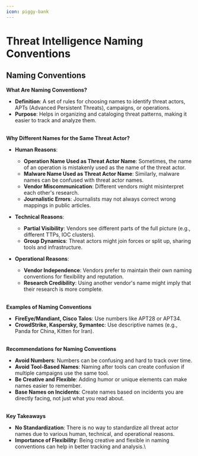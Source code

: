 ```yaml
---
icon: piggy-bank
---
```


# Threat Intelligence Naming Conventions

## Naming Conventions

**What Are Naming Conventions?**

* **Definition**: A set of rules for choosing names to identify threat actors, APTs (Advanced Persistent Threats), campaigns, or operations.
* **Purpose**: Helps in organizing and cataloging threat patterns, making it easier to track and analyze them.

\
**Why Different Names for the Same Threat Actor?**

*   **Human Reasons**:

    * **Operation Name Used as Threat Actor Name**: Sometimes, the name of an operation is mistakenly used as the name of the threat actor.
    * **Malware Name Used as Threat Actor Name**: Similarly, malware names can be confused with threat actor names.
    * **Vendor Miscommunication**: Different vendors might misinterpret each other's research.
    * **Journalistic Errors**: Journalists may not always correct wrong mappings in public articles.


*   **Technical Reasons**:

    * **Partial Visibility**: Vendors see different parts of the full picture (e.g., different TTPs, IOC clusters).
    * **Group Dynamics**: Threat actors might join forces or split up, sharing tools and infrastructure.


* **Operational Reasons**:
  * **Vendor Independence**: Vendors prefer to maintain their own naming conventions for flexibility and reputation.
  * **Research Credibility**: Using another vendor's name might imply that their research is more complete.

\
**Examples of Naming Conventions**

* **FireEye/Mandiant, Cisco Talos**: Use numbers like APT28 or APT34.
* **CrowdStrike, Kaspersky, Symantec**: Use descriptive names (e.g., Panda for China, Kitten for Iran).

\
**Recommendations for Naming Conventions**

* **Avoid Numbers**: Numbers can be confusing and hard to track over time.
* **Avoid Tool-Based Names**: Naming after tools can create confusion if multiple campaigns use the same tool.
* **Be Creative and Flexible**: Adding humor or unique elements can make names easier to remember.
* **Base Names on Incidents**: Create names based on incidents you are directly facing, not just what you read about.

\
**Key Takeaways**

* **No Standardization**: There is no way to standardize all threat actor names due to various human, technical, and operational reasons.
* **Importance of Flexibility**: Being creative and flexible in naming conventions can help in better tracking and analysis.\


